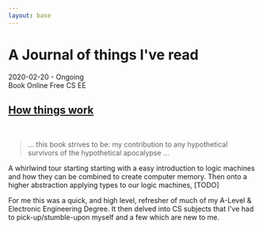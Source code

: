 ```yaml
---
layout: base
---
```

# A Journal of things I've read

<section class="section box">

<div>
    <div class="is-pulled-right has-text-right">
        <div>2020-02-20 - Ongoing</div>
        <div>
            <span class="tag is-black">Book</span>
            <span class="tag is-black">Online</span>
            <span class="tag is-black">Free</span>
            <span class="tag is-black">CS</span>
            <span class="tag is-black">EE</span>
        </div>
    </div>

# [How things work](https://reasonablypolymorphic.com/book/preface)

</div>
</br>

> ... this book strives to be: my contribution to any hypothetical survivors of the hypothetical apocalypse ...

A whirlwind tour starting starting with a easy introduction to logic machines and how they can be combined to create computer memory. Then onto a higher abstraction applying types to our logic machines, [TODO]

For me this was a quick, and high level, refresher of much of my A-Level & Electronic Engineering Degree.  It then delved into CS subjects that I've had to pick-up/stumble-upon myself and a few which are new to me.

</section>